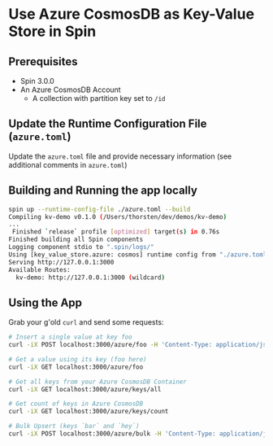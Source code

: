 # Use Azure CosmosDB as Key-Value Store in Spin

## Prerequisites

- Spin 3.0.0
- An Azure CosmosDB Account
  - A collection with partition key set to `/id`

## Update the Runtime Configuration File (`azure.toml`)

Update the `azure.toml` file and provide necessary information (see additional comments in `azure.toml`)

## Building and Running the app locally

```bash
spin up --runtime-config-file ./azure.toml --build
Compiling kv-demo v0.1.0 (/Users/thorsten/dev/demos/kv-demo)
...
 Finished `release` profile [optimized] target(s) in 0.76s
Finished building all Spin components
Logging component stdio to ".spin/logs/"
Using [key_value_store.azure: cosmos] runtime config from "./azure.toml"
Serving http://127.0.0.1:3000
Available Routes:
  kv-demo: http://127.0.0.1:3000 (wildcard)
```

## Using the App

Grab your g'old `curl` and send some requests:

```bash
# Insert a single value at key foo
curl -iX POST localhost:3000/azure/foo -H 'Content-Type: application/json' -d '{"value": "bar"}'

# Get a value using its key (foo here)
curl -iX GET localhost:3000/azure/foo

# Get all keys from your Azure CosmosDB Container
curl -iX GET localhost:3000/azure/keys/all

# Get count of keys in Azure CosmosDB
curl -iX GET localhost:3000/azure/keys/count

# Bulk Upsert (keys `bar` and `hey`)
curl -iX POST localhost:3000/azure/bulk -H 'Content-Type: application/json' -d '{"values": ["bar":"baz", "hey": "ho"]}'
```